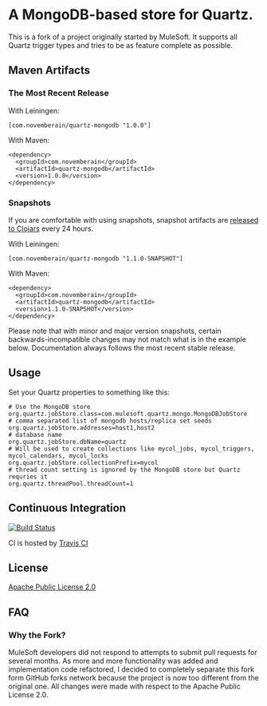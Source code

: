 # A MongoDB-based store for Quartz.

This is a fork of a project originally started by MuleSoft. It supports all Quartz trigger types and
tries to be as feature complete as possible.

## Maven Artifacts

### The Most Recent Release

With Leiningen:

    [com.novemberain/quartz-mongodb "1.0.0"]

With Maven:

    <dependency>
      <groupId>com.novemberain</groupId>
      <artifactId>quartz-mongodb</artifactId>
      <version>1.0.0</version>
    </dependency>


### Snapshots

If you are comfortable with using snapshots, snapshot artifacts are [released to Clojars](https://clojars.org/com.novemberain/quartz-mongodb) every 24 hours.

With Leiningen:

    [com.novemberain/quartz-mongodb "1.1.0-SNAPSHOT"]


With Maven:

    <dependency>
      <groupId>com.novemberain</groupId>
      <artifactId>quartz-mongodb</artifactId>
      <version>1.1.0-SNAPSHOT</version>
    </dependency>

Please note that with minor and major version snapshots, certain backwards-incompatible changes may not match what is in the example below.
 Documentation always follows the most recent stable release.

## Usage

Set your Quartz properties to something like this:

    # Use the MongoDB store
    org.quartz.jobStore.class=com.mulesoft.quartz.mongo.MongoDBJobStore
    # comma separated list of mongodb hosts/replica set seeds
    org.quartz.jobStore.addresses=host1,host2
    # database name
    org.quartz.jobStore.dbName=quartz
    # Will be used to create collections like mycol_jobs, mycol_triggers, mycol_calendars, mycol_locks
    org.quartz.jobStore.collectionPrefix=mycol
    # thread count setting is ignored by the MongoDB store but Quartz requries it
    org.quartz.threadPool.threadCount=1


## Continuous Integration

[![Build Status](https://secure.travis-ci.org/michaelklishin/quartz-mongodb.png?branch=master)](http://travis-ci.org/michaelklishin/quartz-mongodb)

CI is hosted by [Travis CI](http://travis-ci.org/)


## License

[Apache Public License 2.0](http://www.apache.org/licenses/LICENSE-2.0.html)


## FAQ

### Why the Fork?

MuleSoft developers did not respond to attempts to submit pull requests for several months. As more and more
functionality was added and implementation code refactored, I decided to completely separate this fork form GitHub forks network because
the project is now too different from the original one. All changes were made with respect to the Apache Public License 2.0.
